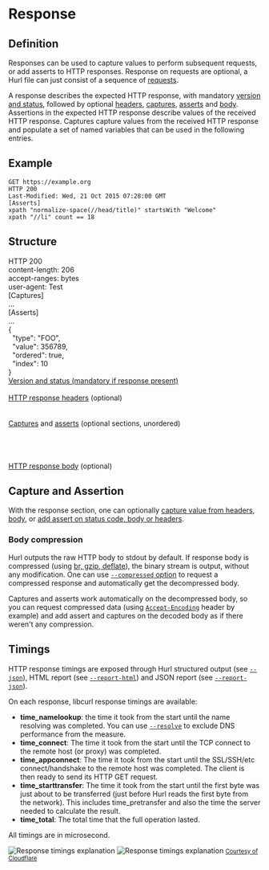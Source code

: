 # Response

## Definition

Responses can be used to capture values to perform subsequent requests, or add asserts to HTTP responses. Response on
requests are optional, a Hurl file can just consist of a sequence of [requests].

A response describes the expected HTTP response, with mandatory [version and status], followed by optional [headers],
[captures], [asserts] and [body]. Assertions in the expected HTTP response describe values of the received HTTP response.
Captures capture values from the received HTTP response and populate a set of named variables that can be used
in the following entries.

## Example

```hurl
GET https://example.org
HTTP 200
Last-Modified: Wed, 21 Oct 2015 07:28:00 GMT
[Asserts]
xpath "normalize-space(//head/title)" startsWith "Welcome"
xpath "//li" count == 18
```

## Structure

<div class="hurl-structure-schema">
  <div class="hurl-structure">
    <div class="hurl-structure-col-0">
        <div class="hurl-part-0">
            HTTP 200
        </div>
        <div class=" hurl-part-1">
            content-length: 206<br>accept-ranges: bytes<br>user-agent: Test
        </div>
        <div class="hurl-part-2">
            [Captures]<br>...
        </div>
        <div class="hurl-part-2">
            [Asserts]<br>...
        </div>
        <div class="hurl-part-3">
            {<br>
            &nbsp;&nbsp;"type": "FOO",<br>
            &nbsp;&nbsp;"value": 356789,<br>
            &nbsp;&nbsp;"ordered": true,<br>
            &nbsp;&nbsp;"index": 10<br>
            }
        </div>
    </div>
    <div class="hurl-structure-col-1">
        <div class="hurl-request-explanation-part-0">
            <a href="/docs/asserting-response.html#version-status">Version and status (mandatory if response present)</a>
        </div>
        <div class="hurl-request-explanation-part-1">
            <br><a href="/docs/asserting-response.html#headers">HTTP response headers</a> (optional)
        </div>
        <div class="hurl-request-explanation-part-2">
            <br>
            <br>
        </div>
        <div class="hurl-request-explanation-part-2">
            <a href="/docs/capturing-response.html">Captures</a> and <a href="/docs/asserting-response.html#asserts">asserts</a> (optional sections, unordered)
        </div>
        <div class="hurl-request-explanation-part-2">
          <br>
          <br>
          <br>
          <br>
        </div>
        <div class="hurl-request-explanation-part-3">
            <a href="/docs/asserting-response.html#body">HTTP response body</a> (optional)
        </div>
    </div>
</div>
</div>


## Capture and Assertion

With the response section, one can optionally [capture value from headers, body], or [add assert on status code, body or headers].

### Body compression

Hurl outputs the raw HTTP body to stdout by default. If response body is compressed (using [br, gzip, deflate]),
the binary stream is output, without any modification. One can use [`--compressed` option]
to request a compressed response and automatically get the decompressed body.

Captures and asserts work automatically on the decompressed body, so you can request compressed data (using [`Accept-Encoding`]
header by example) and add assert and captures on the decoded body as if there weren't any compression.

## Timings

HTTP response timings are exposed through Hurl structured output (see [`--json`]), HTML report (see [`--report-html`])
and JSON report (see [`--report-json`]).

On each response, libcurl response timings are available:

- __time_namelookup__: the time it took from the start until the name resolving was completed. You can use
  [`--resolve`] to exclude DNS performance from the measure.
- __time_connect__:  The time it took from the start until the TCP connect to the remote host (or proxy) was completed.
- __time_appconnect__: The time it took from the start until the SSL/SSH/etc connect/handshake to the remote host was
  completed. The client is then ready to send its HTTP GET request.
- __time_starttransfer__: The time it took from the start until the first byte was just about to be transferred
  (just before Hurl reads the first byte from the network). This includes time_pretransfer and also the time the server
  needed to calculate the result.
- __time_total__: The total time that the full operation lasted.

All timings are in microsecond.

<div class="picture">
    <img class="u-theme-light u-drop-shadow u-border u-max-width-100" src="/docs/assets/img/timings-light.svg" alt="Response timings explanation"/>
    <img class="u-theme-dark u-drop-shadow u-border u-max-width-100" src="/docs/assets/img/timings-dark.svg" alt="Response timings explanation"/>
    <a href="https://blog.cloudflare.com/a-question-of-timing/"><small>Courtesy of Cloudflare</small></a>
</div>



[requests]: /docs/request.md
[version and status]: /docs/asserting-response.md#version-status
[headers]: /docs/asserting-response.md#headers
[captures]: /docs/capturing-response.md#captures
[asserts]: /docs/asserting-response.md#asserts
[body]: /docs/asserting-response.md#body
[capture value from headers, body]: /docs/capturing-response.md
[add assert on status code, body or headers]: /docs/asserting-response.md
[br, gzip, deflate]: https://developer.mozilla.org/en-US/docs/Web/HTTP/Headers/Accept-Encoding
[`--compressed` option]: /docs/manual.md#compressed
[`Accept-Encoding`]: https://developer.mozilla.org/en-US/docs/Web/HTTP/Headers/Accept-Encoding
[`--json`]: /docs/manual.md#json
[`--report-html`]: /docs/manual.md#report-html
[`--report-json`]: /docs/manual.md#report-json
[`--resolve`]: /docs/manual.md#resolve
